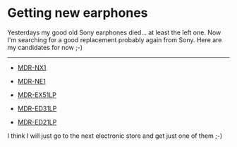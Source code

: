 # Getting new earphones

Yesterdays my good old Sony earphones died... at least the left one. Now I'm searching for a good replacement probably again from Sony. Here are my candidates for now ;-)

-------------------------------



* <a href="http://www.sony.at/ShowProduct.do?site=odw_de_AT&category=HEA+Walkman&product=MDR-NX1">MDR-NX1</a>

* <a href="http://www.sony.at/ShowProduct.do?site=odw_de_AT&category=HEA+Walkman&product=MDR-NE1">MDR-NE1</a>

* <a href="http://www.sony.at/ShowProduct.do?site=odw_de_AT&category=HEA+Walkman&product=MDR-EX51LP">MDR-EX51LP</a>

* <a href="http://www.sony.at/ShowProduct.do?site=odw_de_AT&category=HEA+Walkman&product=MDR-ED31LP">MDR-ED31LP</a>

* <a href="http://www.sony.at/ShowProduct.do?site=odw_de_AT&category=HEA+Walkman&product=MDR-ED21LP">MDR-ED21LP</a>



I think I will just go to the next electronic store and get just one of them ;-)